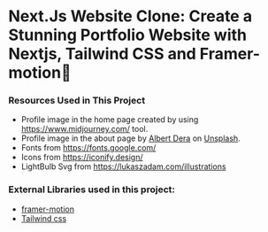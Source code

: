 # Next.Js Website Clone: Create a Stunning Portfolio Website with Nextjs, Tailwind CSS and Framer-motion🌟

### Resources Used in This Project

-   Profile image in the home page created by using https://www.midjourney.com/ tool.
-   Profile image in the about page by [Albert Dera](https://unsplash.com/@albertdera?utm_source=unsplash&utm_medium=referral&utm_content=creditCopyText)
    on [Unsplash](https://unsplash.com/photos/ILip77SbmOE?utm_source=unsplash&utm_medium=referral&utm_content=creditCopyText).
-   Fonts from https://fonts.google.com/ <br />
-   Icons from https://iconify.design/ <br />
-   LightBulb Svg from https://lukaszadam.com/illustrations <br />

### External Libraries used in this project:

-   [framer-motion](https://www.framer.com/motion/) <br />
-   [Tailwind css](https://tailwindcss.com/) <br />
